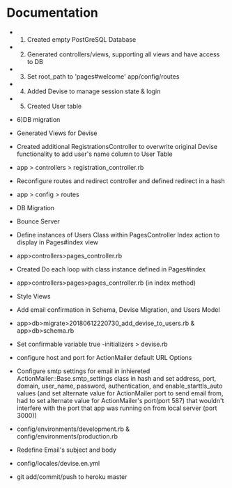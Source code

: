 # Documentation

* 1) Created empty PostGreSQL Database

* 2) Generated controllers/views, supporting all views and have access to DB

* 3) Set root_path to 'pages#welcome'
app/config/routes

* 4) Added Devise to manage session state & login

* 5) Created User table 

* 6)DB migration

* Generated Views for Devise 

* Created additional RegistrationsController to overwrite original Devise functionality to add user's name column to User Table
- app > controllers > registration_controller.rb

* Reconfigure routes and redirect controller and defined redirect in a hash
- app > config > routes

* DB Migration

* Bounce Server

* Define instances of Users Class within PagesController Index action to display in Pages#index view
- app>controllers>pages_controller.rb

* Created Do each loop with class instance defined in Pages#index 
- app>controllers>pages>pages_controller.rb (in index method)

* Style Views

* Add email confirmation in Schema, Devise Migration, and Users Model
- app>db>migrate>20180612220730_add_devise_to_users.rb & app>db>schema.rb

* Set confirmable variable true
-initializers > devise.rb

* configure host and port for ActionMailer default URL Options
* Configure smtp settings for email in inhiereted ActionMailer::Base.smtp_settings class in hash and set address, port, domain, user_name, password, authentication, and enable_starttls_auto values (and set alternate value for ActionMailer port to send email from, had to set alternate value for ActionMailer's port(port 587) that wouldn't interfere with the port that app was running on from local server (port 3000)) 
- config/environments/development.rb & config/environments/production.rb

* Redefine Email's subject and body
- config/locales/devise.en.yml 

* git add/commit/push to heroku master
